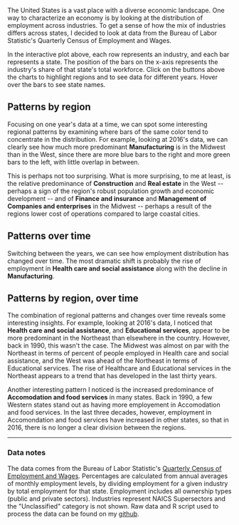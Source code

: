 The United States is a vast place with a diverse economic landscape. One way to characterize an economy is by looking at the distribution of employment across industries. To get a sense of how the mix of industries differs across states, I decided to look at data from the Bureau of Labor Statistic's Quarterly Census of Employment and Wages.

In the interactive plot above, each row represents an industry, and each bar represents a state. The position of the bars on the x-axis represents the industry's share of that state's total workforce. Click on the buttons above the charts to highlight regions and to see data for different years. Hover over the bars to see state names.

## Patterns by region

Focusing on one year's data at a time, we can spot some interesting regional patterns by examining where bars of the same color tend to concentrate in the distribution. For example, looking at 2016's data, we can clearly see how much more predominant **Manufacturing** is in the Midwest than in the West, since there are more blue bars to the right and more green bars to the left, with little overlap in between. 

This is perhaps not too surprising. What is more surprising, to me at least, is the relative predominance of **Construction** and **Real estate** in the West -- perhaps a sign of the region's robust population growth and economic development -- and of **Finance and insurance** and **Management of Companies and enterprises** in the Midwest -- perhaps a result of the regions lower cost of operations compared to large coastal cities.

## Patterns over time

Switching between the years, we can see how employment distribution has changed over time. The most dramatic shift is probably the rise of employment in **Health care and social assistance** along with the decline in **Manufacturing**. 

## Patterns by region, over time

The combination of regional patterns and changes over time reveals some interesting insights. For example, looking at 2016's data, I noticed that **Health care and social assistance**, and **Educational services**, appear to be more predominant in the Northeast than elsewhere in the country. However, back in 1990, this wasn't the case. The Midwest was almost on par with the Northeast in terms of percent of people employed in Health care and social assistance, and the West was ahead of the Northeast in terms of Educational services. The rise of Healthcare and Educational services in the Northeast appears to a trend that has developed in the last thirty years.

Another interesting pattern I noticed is the increased predominance of **Accomodation and food services** in many states. Back in 1990, a few Western states stand out as having more employement in Accomodation and food services. In the last three decades, however, employment in Accomondation and food services have increased in other states, so that in 2016, there is no longer a clear division between the regions.

---

### Data notes

The data comes from the Bureau of Labor Statistic's [Quarterly Census of Employment and Wages](https://www.bls.gov/cew/datatoc.htm). Percentages are calculated from annual averages of monthly employment levels, by dividing employment for a given industry by total employment for that state. Employment includes all ownership types (public and private sectors). Industries represent NAICS Supersectors and the "Unclassified" category is not shown. Raw data and R script used to process the data can be found on my [github](https://github.com/kathyxiong/industry-concentration).
